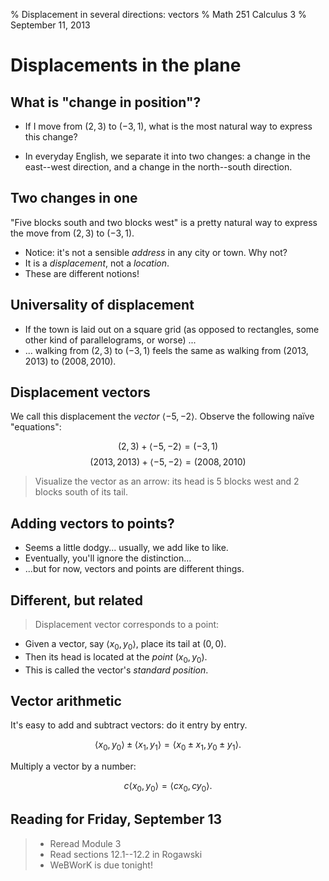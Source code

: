 % Displacement in several directions: vectors
% Math 251 Calculus 3
% September 11, 2013 <!-- day 03 -->

# Displacements in the plane

## What is "change in position"?

- If I move from $(2,3)$ to $(-3, 1)$, what is the most natural way to express this change?

- In everyday English, we separate it into two changes: a change in the east--west direction, and a change in the north--south direction.

## Two changes in one

"Five blocks south and two blocks west" is a pretty natural way to express the move from $(2,3)$ to $(-3, 1)$.

- Notice: it's not a sensible *address* in any city or town. Why not?
- It is a *displacement*, not a *location*.
- These are different notions!

## Universality of displacement

- If the town is laid out on a square grid (as opposed to rectangles, some other kind of parallelograms, or worse) ...
- ... walking from $(2,3)$ to $(-3, 1)$ feels the same as walking from  $(2013,2013)$ to $(2008,2010)$.

## Displacement vectors

We call this displacement the *vector* $\langle -5, -2 \rangle$. Observe the following na&iuml;ve "equations":

$$ (2,3) + \langle -5, -2 \rangle = (-3, 1) $$
$$ (2013,2013) + \langle -5, -2 \rangle = (2008,2010) $$

> Visualize the vector as an arrow: its head is 5 blocks west and 2 blocks south of its tail.

## Adding vectors to points?

- Seems a little dodgy... usually, we add like to like. 
- Eventually, you'll ignore the distinction...
- ...but for now, vectors and points are different things.

## Different, but related

> Displacement vector corresponds to a point:

- Given a vector, say $\langle x_0, y_0 \rangle$, place its tail at $(0,0)$. 
- Then its head is located at the *point* $(x_0, y_0)$.
- This is called the vector's *standard position*. 

## Vector arithmetic

It's easy to add and subtract vectors: do it entry by entry.

$$ \langle x_0, y_0 \rangle \pm \langle x_1, y_1 \rangle = \langle x_0 \pm x_1, y_0 \pm y_1 \rangle. $$

Multiply a vector by a number:

$$ c \langle x_0, y_0 \rangle = \langle cx_0, cy_0 \rangle. $$

## Reading for Friday, September 13

> - Reread Module 3
> - Read sections 12.1--12.2 in Rogawski
> - WeBWorK is due tonight!

 